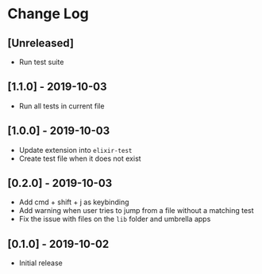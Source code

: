 # Change Log

## [Unreleased]
- Run test suite

## [1.1.0] - 2019-10-03
- Run all tests in current file

## [1.0.0] - 2019-10-03
- Update extension into `elixir-test`
- Create test file when it does not exist

## [0.2.0] - 2019-10-03
- Add cmd + shift + j as keybinding
- Add warning when user tries to jump from a file without a matching test
- Fix the issue with files on the `lib` folder and umbrella apps

## [0.1.0] - 2019-10-02
- Initial release
